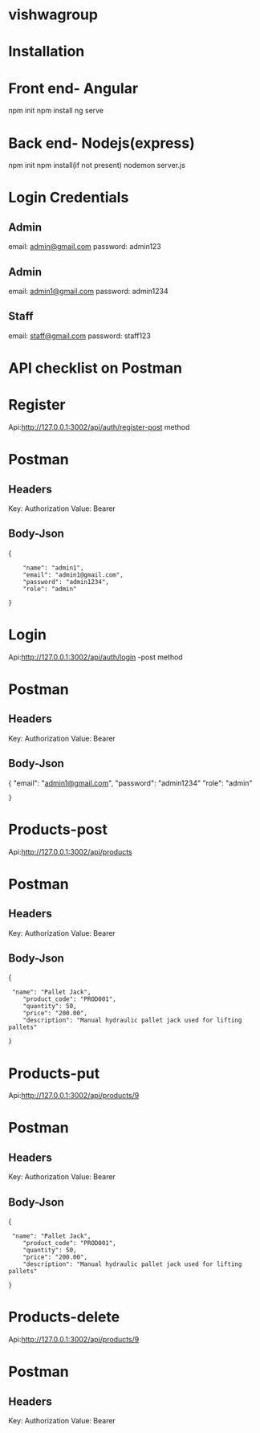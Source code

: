 # vishwagroup
Installation
==============
Front end- Angular
==========
npm init
npm install
ng serve


Back end- Nodejs(express)
==========
npm init
npm install(if not present)
nodemon server.js



Login Credentials
===================
Admin
-----
email: admin@gmail.com
password: admin123

Admin
-----
email: admin1@gmail.com
password: admin1234

Staff
-----
email: staff@gmail.com
password: staff123



API checklist on Postman
============================

Register
=========

Api:http://127.0.0.1:3002/api/auth/register-post method

Postman
========
Headers
--------
Key: Authorization
Value: Bearer <token>

Body-Json
----------


{
       
        "name": "admin1",
        "email": "admin1@gmail.com",
        "password": "admin1234",
        "role": "admin"
        
    }


Login
=========

Api:http://127.0.0.1:3002/api/auth/login -post method

Postman
========
Headers
--------
Key: Authorization
Value: Bearer <token>

Body-Json
----------


{
        "email": "admin1@gmail.com",
        "password": "admin1234" "role": "admin"
        
    }

Products-post
=========

Api:http://127.0.0.1:3002/api/products

Postman
========
Headers
--------
Key: Authorization
Value: Bearer <token>

Body-Json
----------


{
       
        
     "name": "Pallet Jack",
        "product_code": "PROD001",
        "quantity": 50,
        "price": "200.00",
        "description": "Manual hydraulic pallet jack used for lifting pallets"
        
    }

Products-put
=========

Api:http://127.0.0.1:3002/api/products/9

Postman
========
Headers
--------
Key: Authorization
Value: Bearer <token>

Body-Json
----------


{
       
        
     "name": "Pallet Jack",
        "product_code": "PROD001",
        "quantity": 50,
        "price": "200.00",
        "description": "Manual hydraulic pallet jack used for lifting pallets"
        
    }

Products-delete
=========

Api:http://127.0.0.1:3002/api/products/9

Postman
========
Headers
--------
Key: Authorization
Value: Bearer <token>



